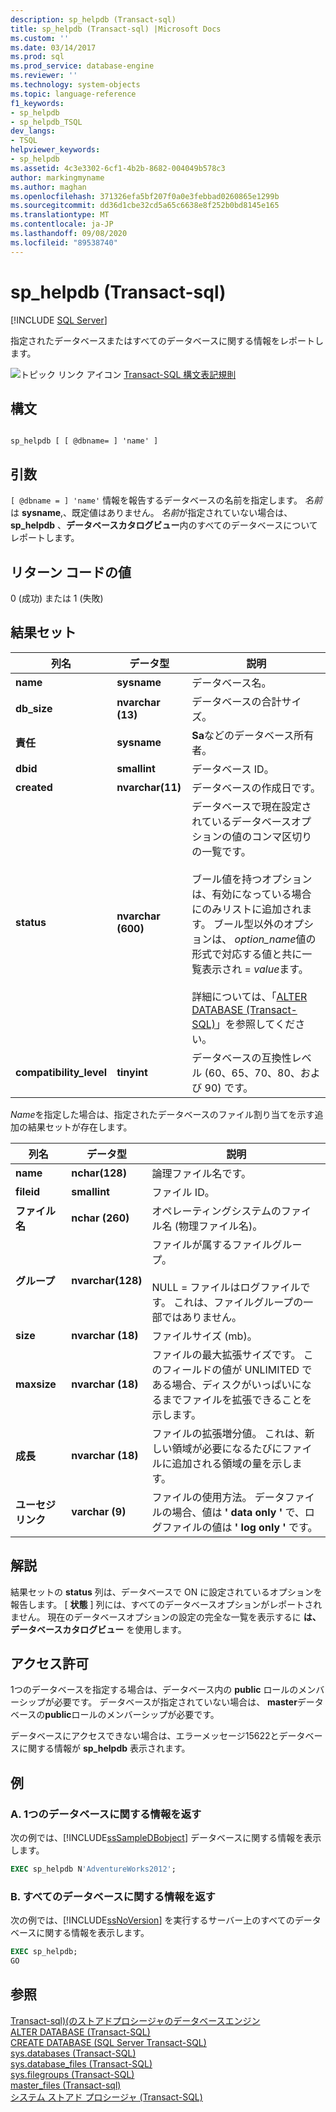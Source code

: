 ```yaml
---
description: sp_helpdb (Transact-sql)
title: sp_helpdb (Transact-sql) |Microsoft Docs
ms.custom: ''
ms.date: 03/14/2017
ms.prod: sql
ms.prod_service: database-engine
ms.reviewer: ''
ms.technology: system-objects
ms.topic: language-reference
f1_keywords:
- sp_helpdb
- sp_helpdb_TSQL
dev_langs:
- TSQL
helpviewer_keywords:
- sp_helpdb
ms.assetid: 4c3e3302-6cf1-4b2b-8682-004049b578c3
author: markingmyname
ms.author: maghan
ms.openlocfilehash: 371326efa5bf207f0a0e3febbad0260865e1299b
ms.sourcegitcommit: dd36d1cbe32cd5a65c6638e8f252b0bd8145e165
ms.translationtype: MT
ms.contentlocale: ja-JP
ms.lasthandoff: 09/08/2020
ms.locfileid: "89538740"
---
```

# <a name="sp_helpdb-transact-sql"></a>sp_helpdb (Transact-sql)
[!INCLUDE [SQL Server](../../includes/applies-to-version/sqlserver.md)]

  指定されたデータベースまたはすべてのデータベースに関する情報をレポートします。  
  
 ![トピック リンク アイコン](../../database-engine/configure-windows/media/topic-link.gif "トピック リンク アイコン") [Transact-SQL 構文表記規則](../../t-sql/language-elements/transact-sql-syntax-conventions-transact-sql.md)  
  
## <a name="syntax"></a>構文  
  
```  
  
sp_helpdb [ [ @dbname= ] 'name' ]  
```  
  
## <a name="arguments"></a>引数  
`[ @dbname = ] 'name'` 情報を報告するデータベースの名前を指定します。 *名前* は **sysname**,、既定値はありません。 *名前*が指定されていない場合は、 **sp_helpdb** 、**データベースカタログビュー**内のすべてのデータベースについてレポートします。  
  
## <a name="return-code-values"></a>リターン コードの値  
 0 (成功) または 1 (失敗)  
  
## <a name="result-sets"></a>結果セット  
  
|列名|データ型|説明|  
|-----------------|---------------|-----------------|  
|**name**|**sysname**|データベース名。|  
|**db_size**|**nvarchar (13)**|データベースの合計サイズ。|  
|**責任**|**sysname**|**Sa**などのデータベース所有者。|  
|**dbid**|**smallint**|データベース ID。|  
|**created**|**nvarchar(11)**|データベースの作成日です。|  
|**status**|**nvarchar (600)**|データベースで現在設定されているデータベースオプションの値のコンマ区切りの一覧です。<br /><br /> ブール値を持つオプションは、有効になっている場合にのみリストに追加されます。 ブール型以外のオプションは、 *option_name*値の形式で対応する値と共に一覧表示され = *value*ます。<br /><br /> 詳細については、「[ALTER DATABASE &#40;Transact-SQL&#41;](../../t-sql/statements/alter-database-transact-sql.md)」を参照してください。|  
|**compatibility_level**|**tinyint**|データベースの互換性レベル (60、65、70、80、および 90) です。|  
  
 *Name*を指定した場合は、指定されたデータベースのファイル割り当てを示す追加の結果セットが存在します。  
  
|列名|データ型|説明|  
|-----------------|---------------|-----------------|  
|**name**|**nchar(128)**|論理ファイル名です。|  
|**fileid**|**smallint**|ファイル ID。|  
|**ファイル名**|**nchar (260)**|オペレーティングシステムのファイル名 (物理ファイル名)。|  
|**グループ**|**nvarchar(128)**|ファイルが属するファイルグループ。<br /><br /> NULL = ファイルはログファイルです。 これは、ファイルグループの一部ではありません。|  
|**size**|**nvarchar (18)**|ファイルサイズ (mb)。|  
|**maxsize**|**nvarchar (18)**|ファイルの最大拡張サイズです。 このフィールドの値が UNLIMITED である場合、ディスクがいっぱいになるまでファイルを拡張できることを示します。|  
|**成長**|**nvarchar (18)**|ファイルの拡張増分値。 これは、新しい領域が必要になるたびにファイルに追加される領域の量を示します。|  
|**ユーセジリンク**|**varchar (9)**|ファイルの使用方法。 データファイルの場合、値は **' data only '** で、ログファイルの値は **' log only '** です。|  
  
## <a name="remarks"></a>解説  
 結果セットの **status** 列は、データベースで ON に設定されているオプションを報告します。 [ **状態** ] 列には、すべてのデータベースオプションがレポートされません。 現在のデータベースオプションの設定の完全な一覧を表示するに **は、データベースカタログビュー** を使用します。  
  
## <a name="permissions"></a>アクセス許可  
 1つのデータベースを指定する場合は、データベース内の **public** ロールのメンバーシップが必要です。 データベースが指定されていない場合は、 **master**データベースの**public**ロールのメンバーシップが必要です。  
  
 データベースにアクセスできない場合は、エラーメッセージ15622とデータベースに関する情報が **sp_helpdb** 表示されます。  
  
## <a name="examples"></a>例  
  
### <a name="a-returning-information-about-a-single-database"></a>A. 1つのデータベースに関する情報を返す  
 次の例では、[!INCLUDE[ssSampleDBobject](../../includes/sssampledbobject-md.md)] データベースに関する情報を表示します。  
  
```sql  
EXEC sp_helpdb N'AdventureWorks2012';  
```  
  
### <a name="b-returning-information-about-all-databases"></a>B. すべてのデータベースに関する情報を返す  
 次の例では、[!INCLUDE[ssNoVersion](../../includes/ssnoversion-md.md)] を実行するサーバー上のすべてのデータベースに関する情報を表示します。  
  
```sql  
EXEC sp_helpdb;  
GO  
```  
  
## <a name="see-also"></a>参照  
 [Transact-sql&#41;&#40;のストアドプロシージャのデータベースエンジン ](../../relational-databases/system-stored-procedures/database-engine-stored-procedures-transact-sql.md)   
 [ALTER DATABASE &#40;Transact-SQL&#41;](../../t-sql/statements/alter-database-transact-sql.md)   
 [CREATE DATABASE &#40;SQL Server Transact-SQL&#41;](../../t-sql/statements/create-database-sql-server-transact-sql.md)   
 [sys.databases &#40;Transact-SQL&#41;](../../relational-databases/system-catalog-views/sys-databases-transact-sql.md)   
 [sys.database_files &#40;Transact-SQL&#41;](../../relational-databases/system-catalog-views/sys-database-files-transact-sql.md)   
 [sys.filegroups &#40;Transact-SQL&#41;](../../relational-databases/system-catalog-views/sys-filegroups-transact-sql.md)   
 [master_files &#40;Transact-sql&#41;](../../relational-databases/system-catalog-views/sys-master-files-transact-sql.md)   
 [システム ストアド プロシージャ &#40;Transact-SQL&#41;](../../relational-databases/system-stored-procedures/system-stored-procedures-transact-sql.md)  
  
  
